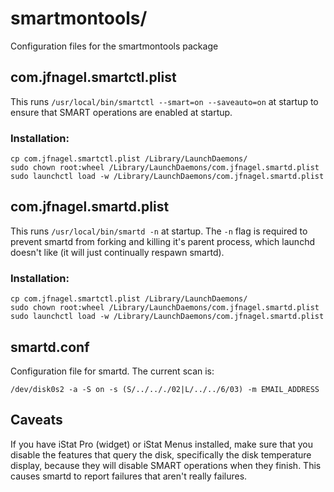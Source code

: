 smartmontools/
==============
Configuration files for the smartmontools package

com.jfnagel.smartctl.plist
--------------------------
This runs `/usr/local/bin/smartctl --smart=on --saveauto=on` at startup to ensure that SMART operations are enabled at startup. 

### Installation:
    cp com.jfnagel.smartctl.plist /Library/LaunchDaemons/
    sudo chown root:wheel /Library/LaunchDaemons/com.jfnagel.smartd.plist
    sudo launchctl load -w /Library/LaunchDaemons/com.jfnagel.smartd.plist

com.jfnagel.smartd.plist
------------------------
This runs `/usr/local/bin/smartd -n` at startup. The `-n` flag is required to prevent smartd from forking and killing it's parent process, which launchd doesn't like (it will just continually respawn smartd).

### Installation:
    cp com.jfnagel.smartctl.plist /Library/LaunchDaemons/
    sudo chown root:wheel /Library/LaunchDaemons/com.jfnagel.smartd.plist
    sudo launchctl load -w /Library/LaunchDaemons/com.jfnagel.smartd.plist

smartd.conf
-----------
Configuration file for smartd. The current scan is:

`/dev/disk0s2 -a -S on -s (S/../.././02|L/../../6/03) -m EMAIL_ADDRESS`

Caveats
-------
If you have iStat Pro (widget) or iStat Menus installed, make sure that you disable the features that query the disk, specifically the disk temperature display, because they will disable SMART operations when they finish. This causes smartd to report failures that aren't really failures.